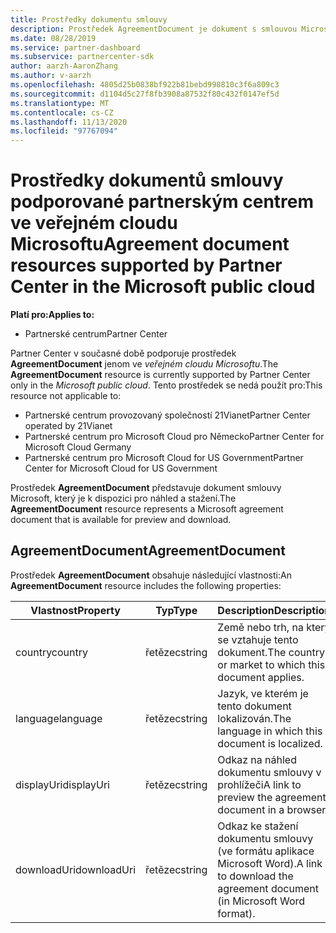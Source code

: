 ```yaml
---
title: Prostředky dokumentu smlouvy
description: Prostředek AgreementDocument je dokument s smlouvou Microsoftu pro náhled a stažení. Podporuje ho Partnerská centra ve veřejném cloudu Microsoftu.
ms.date: 08/28/2019
ms.service: partner-dashboard
ms.subservice: partnercenter-sdk
author: aarzh-AaronZhang
ms.author: v-aarzh
ms.openlocfilehash: 4805d25b0838bf922b81bebd998810c3f6a809c3
ms.sourcegitcommit: d1104d5c27f8fb3908a87532f80c432f0147ef5d
ms.translationtype: MT
ms.contentlocale: cs-CZ
ms.lasthandoff: 11/13/2020
ms.locfileid: "97767094"
---
```

# <a name="agreement-document-resources-supported-by-partner-center-in-the-microsoft-public-cloud"></a><span data-ttu-id="d2a88-104">Prostředky dokumentů smlouvy podporované partnerským centrem ve veřejném cloudu Microsoftu</span><span class="sxs-lookup"><span data-stu-id="d2a88-104">Agreement document resources supported by Partner Center in the Microsoft public cloud</span></span>

<span data-ttu-id="d2a88-105">**Platí pro:**</span><span class="sxs-lookup"><span data-stu-id="d2a88-105">**Applies to:**</span></span>

- <span data-ttu-id="d2a88-106">Partnerské centrum</span><span class="sxs-lookup"><span data-stu-id="d2a88-106">Partner Center</span></span>

<span data-ttu-id="d2a88-107">Partner Center v současné době podporuje prostředek **AgreementDocument** jenom ve *veřejném cloudu Microsoftu*.</span><span class="sxs-lookup"><span data-stu-id="d2a88-107">The **AgreementDocument** resource is currently supported by Partner Center only in the *Microsoft public cloud*.</span></span> <span data-ttu-id="d2a88-108">Tento prostředek se nedá použít pro:</span><span class="sxs-lookup"><span data-stu-id="d2a88-108">This resource not applicable to:</span></span>

- <span data-ttu-id="d2a88-109">Partnerské centrum provozovaný společností 21Vianet</span><span class="sxs-lookup"><span data-stu-id="d2a88-109">Partner Center operated by 21Vianet</span></span>
- <span data-ttu-id="d2a88-110">Partnerské centrum pro Microsoft Cloud pro Německo</span><span class="sxs-lookup"><span data-stu-id="d2a88-110">Partner Center for Microsoft Cloud Germany</span></span>
- <span data-ttu-id="d2a88-111">Partnerské centrum pro Microsoft Cloud for US Government</span><span class="sxs-lookup"><span data-stu-id="d2a88-111">Partner Center for Microsoft Cloud for US Government</span></span>

<span data-ttu-id="d2a88-112">Prostředek **AgreementDocument** představuje dokument smlouvy Microsoft, který je k dispozici pro náhled a stažení.</span><span class="sxs-lookup"><span data-stu-id="d2a88-112">The **AgreementDocument** resource represents a Microsoft agreement document that is available for preview and download.</span></span>

## <a name="agreementdocument"></a><span data-ttu-id="d2a88-113">AgreementDocument</span><span class="sxs-lookup"><span data-stu-id="d2a88-113">AgreementDocument</span></span>

<span data-ttu-id="d2a88-114">Prostředek **AgreementDocument** obsahuje následující vlastnosti:</span><span class="sxs-lookup"><span data-stu-id="d2a88-114">An **AgreementDocument** resource includes the following properties:</span></span>

| <span data-ttu-id="d2a88-115">Vlastnost</span><span class="sxs-lookup"><span data-stu-id="d2a88-115">Property</span></span>       | <span data-ttu-id="d2a88-116">Typ</span><span class="sxs-lookup"><span data-stu-id="d2a88-116">Type</span></span>   | <span data-ttu-id="d2a88-117">Description</span><span class="sxs-lookup"><span data-stu-id="d2a88-117">Description</span></span>                                                                                               |
|----------------|--------|-----------------------------------------------------------------------------------------------------------|
| <span data-ttu-id="d2a88-118">country</span><span class="sxs-lookup"><span data-stu-id="d2a88-118">country</span></span> | <span data-ttu-id="d2a88-119">řetězec</span><span class="sxs-lookup"><span data-stu-id="d2a88-119">string</span></span> | <span data-ttu-id="d2a88-120">Země nebo trh, na který se vztahuje tento dokument.</span><span class="sxs-lookup"><span data-stu-id="d2a88-120">The country or market to which this document applies.</span></span> |
| <span data-ttu-id="d2a88-121">language</span><span class="sxs-lookup"><span data-stu-id="d2a88-121">language</span></span> | <span data-ttu-id="d2a88-122">řetězec</span><span class="sxs-lookup"><span data-stu-id="d2a88-122">string</span></span> | <span data-ttu-id="d2a88-123">Jazyk, ve kterém je tento dokument lokalizován.</span><span class="sxs-lookup"><span data-stu-id="d2a88-123">The language in which this document is localized.</span></span> |
| <span data-ttu-id="d2a88-124">displayUri</span><span class="sxs-lookup"><span data-stu-id="d2a88-124">displayUri</span></span> | <span data-ttu-id="d2a88-125">řetězec</span><span class="sxs-lookup"><span data-stu-id="d2a88-125">string</span></span> | <span data-ttu-id="d2a88-126">Odkaz na náhled dokumentu smlouvy v prohlížeči</span><span class="sxs-lookup"><span data-stu-id="d2a88-126">A link to preview the agreement document in a browser.</span></span>  |
| <span data-ttu-id="d2a88-127">downloadUri</span><span class="sxs-lookup"><span data-stu-id="d2a88-127">downloadUri</span></span> |<span data-ttu-id="d2a88-128">řetězec</span><span class="sxs-lookup"><span data-stu-id="d2a88-128">string</span></span> | <span data-ttu-id="d2a88-129">Odkaz ke stažení dokumentu smlouvy (ve formátu aplikace Microsoft Word).</span><span class="sxs-lookup"><span data-stu-id="d2a88-129">A link to download the agreement document (in Microsoft Word format).</span></span> |
